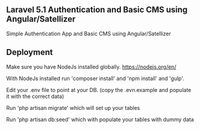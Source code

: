 ## Laravel 5.1 Authentication and Basic CMS using Angular/Satellizer

Simple Authentication App and Basic CMS using Angular/Satellizer

## Deployment

Make sure you have NodeJs installed globally.
https://nodejs.org/en/

With NodeJs installed run 'composer install' and 'npm install' and 'gulp'.

Edit your .env file to point at your DB. (copy the .evn.example and populate it with the correct data)

Run 'php artisan migrate' which will set up your tables 

Run 'php artisan db:seed' which with populate your tables with dummy data
